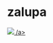 # zalupa

  <a href="https://github.com/"> <img src="https://www.unisender.com/wp-content/uploads/2023/03/dorvej-eto.png"> /a>
